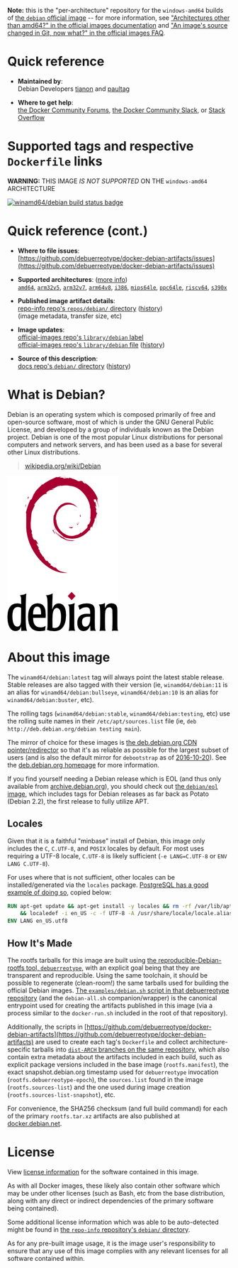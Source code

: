<!--

********************************************************************************

WARNING:

    DO NOT EDIT "debian/README.md"

    IT IS AUTO-GENERATED

    (from the other files in "debian/" combined with a set of templates)

********************************************************************************

-->

**Note:** this is the "per-architecture" repository for the `windows-amd64` builds of [the `debian` official image](https://hub.docker.com/_/debian) -- for more information, see ["Architectures other than amd64?" in the official images documentation](https://github.com/docker-library/official-images#architectures-other-than-amd64) and ["An image's source changed in Git, now what?" in the official images FAQ](https://github.com/docker-library/faq#an-images-source-changed-in-git-now-what).

# Quick reference

-	**Maintained by**:  
	Debian Developers [tianon](https://qa.debian.org/developer.php?login=tianon) and [paultag](https://qa.debian.org/developer.php?login=paultag)

-	**Where to get help**:  
	[the Docker Community Forums](https://forums.docker.com/), [the Docker Community Slack](https://dockr.ly/slack), or [Stack Overflow](https://stackoverflow.com/search?tab=newest&q=docker)

# Supported tags and respective `Dockerfile` links

**WARNING:** THIS IMAGE *IS NOT SUPPORTED* ON THE `windows-amd64` ARCHITECTURE

[![winamd64/debian build status badge](https://img.shields.io/jenkins/s/https/doi-janky.infosiftr.net/job/multiarch/job/windows-amd64/job/debian.svg?label=winamd64/debian%20%20build%20job)](https://doi-janky.infosiftr.net/job/multiarch/job/windows-amd64/job/debian/)

# Quick reference (cont.)

-	**Where to file issues**:  
	[https://github.com/debuerreotype/docker-debian-artifacts/issues](https://github.com/debuerreotype/docker-debian-artifacts/issues)

-	**Supported architectures**: ([more info](https://github.com/docker-library/official-images#architectures-other-than-amd64))  
	[`amd64`](https://hub.docker.com/r/amd64/debian/), [`arm32v5`](https://hub.docker.com/r/arm32v5/debian/), [`arm32v7`](https://hub.docker.com/r/arm32v7/debian/), [`arm64v8`](https://hub.docker.com/r/arm64v8/debian/), [`i386`](https://hub.docker.com/r/i386/debian/), [`mips64le`](https://hub.docker.com/r/mips64le/debian/), [`ppc64le`](https://hub.docker.com/r/ppc64le/debian/), [`riscv64`](https://hub.docker.com/r/riscv64/debian/), [`s390x`](https://hub.docker.com/r/s390x/debian/)

-	**Published image artifact details**:  
	[repo-info repo's `repos/debian/` directory](https://github.com/docker-library/repo-info/blob/master/repos/debian) ([history](https://github.com/docker-library/repo-info/commits/master/repos/debian))  
	(image metadata, transfer size, etc)

-	**Image updates**:  
	[official-images repo's `library/debian` label](https://github.com/docker-library/official-images/issues?q=label%3Alibrary%2Fdebian)  
	[official-images repo's `library/debian` file](https://github.com/docker-library/official-images/blob/master/library/debian) ([history](https://github.com/docker-library/official-images/commits/master/library/debian))

-	**Source of this description**:  
	[docs repo's `debian/` directory](https://github.com/docker-library/docs/tree/master/debian) ([history](https://github.com/docker-library/docs/commits/master/debian))

# What is Debian?

Debian is an operating system which is composed primarily of free and open-source software, most of which is under the GNU General Public License, and developed by a group of individuals known as the Debian project. Debian is one of the most popular Linux distributions for personal computers and network servers, and has been used as a base for several other Linux distributions.

> [wikipedia.org/wiki/Debian](https://en.wikipedia.org/wiki/Debian)

![logo](https://raw.githubusercontent.com/docker-library/docs/b449be7df57e9ed9086bb5821bfb5d6cdc5d67a4/debian/logo.png)

# About this image

The `winamd64/debian:latest` tag will always point the latest stable release. Stable releases are also tagged with their version (ie, `winamd64/debian:11` is an alias for `winamd64/debian:bullseye`, `winamd64/debian:10` is an alias for `winamd64/debian:buster`, etc).

The rolling tags (`winamd64/debian:stable`, `winamd64/debian:testing`, etc) use the rolling suite names in their `/etc/apt/sources.list` file (ie, `deb http://deb.debian.org/debian testing main`).

The mirror of choice for these images is [the deb.debian.org CDN pointer/redirector](https://deb.debian.org) so that it's as reliable as possible for the largest subset of users (and is also the default mirror for `debootstrap` as of [2016-10-20](https://anonscm.debian.org/cgit/d-i/debootstrap.git/commit/?id=9e8bc60ad1ccf3a25ce7890526b70059f3e770de)). See the [deb.debian.org homepage](https://deb.debian.org) for more information.

If you find yourself needing a Debian release which is EOL (and thus only available from [archive.debian.org](http://archive.debian.org)), you should check out [the `debian/eol` image](https://hub.docker.com/r/debian/eol/), which includes tags for Debian releases as far back as Potato (Debian 2.2), the first release to fully utilize APT.

## Locales

Given that it is a faithful "minbase" install of Debian, this image only includes the `C`, `C.UTF-8`, and `POSIX` locales by default. For most uses requiring a UTF-8 locale, `C.UTF-8` is likely sufficient (`-e LANG=C.UTF-8` or `ENV LANG C.UTF-8`).

For uses where that is not sufficient, other locales can be installed/generated via the `locales` package. [PostgreSQL has a good example of doing so](https://github.com/docker-library/postgres/blob/69bc540ecfffecce72d49fa7e4a46680350037f9/9.6/Dockerfile#L21-L24), copied below:

```dockerfile
RUN apt-get update && apt-get install -y locales && rm -rf /var/lib/apt/lists/* \
	&& localedef -i en_US -c -f UTF-8 -A /usr/share/locale/locale.alias en_US.UTF-8
ENV LANG en_US.utf8
```

## How It's Made

The rootfs tarballs for this image are built using [the reproducible-Debian-rootfs tool, `debuerreotype`](https://github.com/debuerreotype/debuerreotype), with an explicit goal being that they are transparent and reproducible. Using the same toolchain, it should be possible to regenerate (clean-room!) the same tarballs used for building the official Debian images. [The `examples/debian.sh` script in that debuerreotype repository](https://github.com/debuerreotype/debuerreotype/blob/master/examples/debian.sh) (and the `debian-all.sh` companion/wrapper) is the canonical entrypoint used for creating the artifacts published in this image (via a process similar to the `docker-run.sh` included in the root of that repository).

Additionally, the scripts in [https://github.com/debuerreotype/docker-debian-artifacts](https://github.com/debuerreotype/docker-debian-artifacts) are used to create each tag's `Dockerfile` and collect architecture-specific tarballs into [`dist-ARCH` branches on the same repository](https://github.com/debuerreotype/docker-debian-artifacts/branches), which also contain extra metadata about the artifacts included in each build, such as explicit package versions included in the base image (`rootfs.manifest`), the exact snapshot.debian.org timestamp used for `debuerreotype` invocation (`rootfs.debuerreotype-epoch`), the `sources.list` found in the image (`rootfs.sources-list`) and the one used during image creation (`rootfs.sources-list-snapshot`), etc.

For convenience, the SHA256 checksum (and full build command) for each of the primary `rootfs.tar.xz` artifacts are also published at [docker.debian.net](https://docker.debian.net/).

# License

View [license information](https://www.debian.org/social_contract#guidelines) for the software contained in this image.

As with all Docker images, these likely also contain other software which may be under other licenses (such as Bash, etc from the base distribution, along with any direct or indirect dependencies of the primary software being contained).

Some additional license information which was able to be auto-detected might be found in [the `repo-info` repository's `debian/` directory](https://github.com/docker-library/repo-info/tree/master/repos/debian).

As for any pre-built image usage, it is the image user's responsibility to ensure that any use of this image complies with any relevant licenses for all software contained within.
